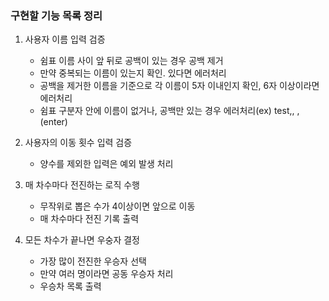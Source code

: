 ### 구현할 기능 목록 정리

1. 사용자 이름 입력 검증
    - 쉼표 이름 사이 앞 뒤로 공백이 있는 경우 공백 제거
    - 만약 중복되는 이름이 있는지 확인. 있다면 에러처리
    - 공백을 제거한 이름을 기준으로 각 이름이 5자 이내인지 확인, 6자 이상이라면 에러처리
    - 쉼표 구분자 안에 이름이 없거나, 공백만 있는 경우 에러처리(ex) test,,    , (enter)

2. 사용자의 이동 횟수 입력 검증
    - 양수를 제외한 입력은 예외 발생 처리

3. 매 차수마다 전진하는 로직 수행
    - 무작위로 뽑은 수가 4이상이면 앞으로 이동
    - 매 차수마다 전진 기록 출력

4. 모든 차수가 끝나면 우숭자 결정
    - 가장 많이 전진한 우승자 선택
    - 만약 여러 명이라면 공동 우승자 처리
    - 우승차 목록 출력 